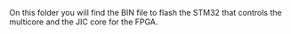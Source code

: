 On this folder you will find the BIN file to flash the STM32 that controls the multicore and the JIC core for the FPGA.
